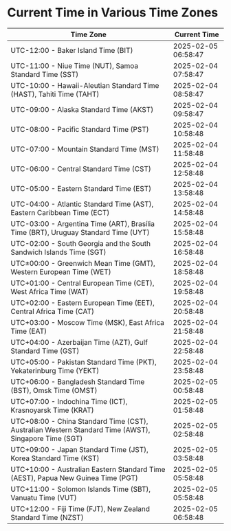 # Current Time in Various Time Zones

| Time Zone | Current Time |
|-----------|--------------|
| UTC-12:00 - Baker Island Time (BIT) | 2025-02-05 06:58:47 |
| UTC-11:00 - Niue Time (NUT), Samoa Standard Time (SST) | 2025-02-04 07:58:47 |
| UTC-10:00 - Hawaii-Aleutian Standard Time (HAST), Tahiti Time (TAHT) | 2025-02-04 08:58:47 |
| UTC-09:00 - Alaska Standard Time (AKST) | 2025-02-04 09:58:47 |
| UTC-08:00 - Pacific Standard Time (PST) | 2025-02-04 10:58:48 |
| UTC-07:00 - Mountain Standard Time (MST) | 2025-02-04 11:58:48 |
| UTC-06:00 - Central Standard Time (CST) | 2025-02-04 12:58:48 |
| UTC-05:00 - Eastern Standard Time (EST) | 2025-02-04 13:58:48 |
| UTC-04:00 - Atlantic Standard Time (AST), Eastern Caribbean Time (ECT) | 2025-02-04 14:58:48 |
| UTC-03:00 - Argentina Time (ART), Brasília Time (BRT), Uruguay Standard Time (UYT) | 2025-02-04 15:58:48 |
| UTC-02:00 - South Georgia and the South Sandwich Islands Time (SGT) | 2025-02-04 16:58:48 |
| UTC±00:00 - Greenwich Mean Time (GMT), Western European Time (WET) | 2025-02-04 18:58:48 |
| UTC+01:00 - Central European Time (CET), West Africa Time (WAT) | 2025-02-04 19:58:48 |
| UTC+02:00 - Eastern European Time (EET), Central Africa Time (CAT) | 2025-02-04 20:58:48 |
| UTC+03:00 - Moscow Time (MSK), East Africa Time (EAT) | 2025-02-04 21:58:48 |
| UTC+04:00 - Azerbaijan Time (AZT), Gulf Standard Time (GST) | 2025-02-04 22:58:48 |
| UTC+05:00 - Pakistan Standard Time (PKT), Yekaterinburg Time (YEKT) | 2025-02-04 23:58:48 |
| UTC+06:00 - Bangladesh Standard Time (BST), Omsk Time (OMST) | 2025-02-05 00:58:48 |
| UTC+07:00 - Indochina Time (ICT), Krasnoyarsk Time (KRAT) | 2025-02-05 01:58:48 |
| UTC+08:00 - China Standard Time (CST), Australian Western Standard Time (AWST), Singapore Time (SGT) | 2025-02-05 02:58:48 |
| UTC+09:00 - Japan Standard Time (JST), Korea Standard Time (KST) | 2025-02-05 03:58:48 |
| UTC+10:00 - Australian Eastern Standard Time (AEST), Papua New Guinea Time (PGT) | 2025-02-05 05:58:48 |
| UTC+11:00 - Solomon Islands Time (SBT), Vanuatu Time (VUT) | 2025-02-05 05:58:48 |
| UTC+12:00 - Fiji Time (FJT), New Zealand Standard Time (NZST) | 2025-02-05 06:58:48 |
